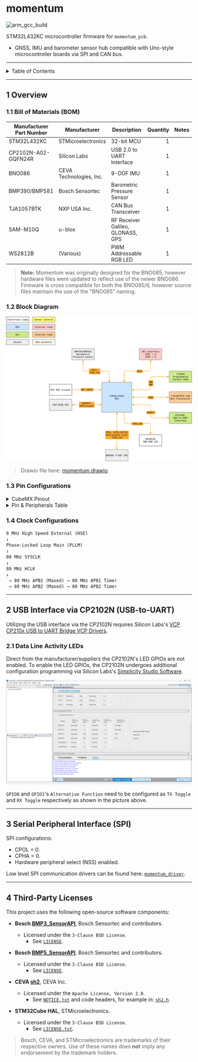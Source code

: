 # momentum

![arm_gcc_build](https://github.com/scalpelspace/momentum/actions/workflows/arm_gcc_build.yaml/badge.svg)

STM32L432KC microcontroller firmware for `momentum_pcb`.

- GNSS, IMU and barometer sensor hub compatible with Uno-style microcontroller
  boards via SPI and CAN bus.

---

<details markdown="1">
  <summary>Table of Contents</summary>

<!-- TOC -->
* [momentum](#momentum)
  * [1 Overview](#1-overview)
    * [1.1 Bill of Materials (BOM)](#11-bill-of-materials-bom)
    * [1.2 Block Diagram](#12-block-diagram)
    * [1.3 Pin Configurations](#13-pin-configurations)
    * [1.4 Clock Configurations](#14-clock-configurations)
  * [2 USB Interface via CP2102N (USB-to-UART)](#2-usb-interface-via-cp2102n-usb-to-uart)
    * [2.1 Data Line Activity LEDs](#21-data-line-activity-leds)
  * [3 Serial Peripheral Interface (SPI)](#3-serial-peripheral-interface-spi)
  * [4 Third-Party Licenses](#4-third-party-licenses)
<!-- TOC -->

</details>

---

## 1 Overview

### 1.1 Bill of Materials (BOM)

| Manufacturer Part Number | Manufacturer            | Description                       | Quantity | Notes |
|--------------------------|-------------------------|-----------------------------------|---------:|-------|
| STM32L432KC              | STMicroelectronics      | 32-bit MCU                        |        1 |       |
| CP2102N-A02-GQFN24R      | Silicon Labs            | USB 2.0 to UART Interface         |        1 |       |
| BNO086                   | CEVA Technologies, Inc. | 9-DOF IMU                         |        1 |       |
| BMP390/BMP581            | Bosch Sensortec         | Barometric Pressure Sensor        |        1 |       |
| TJA1057BTK               | NXP USA Inc.            | CAN Bus Transceiver               |        1 |       |
| SAM-M10Q                 | u-blox                  | RF Receiver Galileo, GLONASS, GPS |        1 |       |
| WS2812B                  | (Various)               | PWM Addressable RGB LED           |        1 |       |

> **Note:** Momentum was originally designed for the BNO085, however hardware
> files were updated to reflect use of the newer BNO086. Firmware is cross
> compatible for both the BNO085/6, however source files maintain the use of
> the "BNO085" naming.

### 1.2 Block Diagram

![momentum.drawio.png](docs/momentum.drawio.png)

> Drawio file here: [momentum.drawio](docs/momentum.drawio).

### 1.3 Pin Configurations

<details markdown="1">
  <summary>CubeMX Pinout</summary>

![CubeMX Pinout.png](docs/CubeMX%20Pinout.png)

</details>

<details markdown="1">
  <summary>Pin & Peripherals Table</summary>

| STM32L432KC | Peripheral              | Config                           | Connection                       | Notes                                           |
|-------------|-------------------------|----------------------------------|----------------------------------|-------------------------------------------------|
| PA14        | `SYS_JTCK-SWCLK`        |                                  | TC2050 SWD Pin 4: `SWCLK`        |                                                 |
| PA13        | `SYS_JTMS-SWDIO`        |                                  | TC2050 SWD Pin 2: `SWDIO`        |                                                 |
|             | `TIM2_CH1`              | PWM no output                    |                                  | BMP390 BMP3 driver timer.                       |
|             | `TIM2_CH2`              | PWM no output                    |                                  | BNO086 SH2 driver timer.                        |
| PA5         | `SPI1_SCK`              |                                  | BNO086 Pin 19: `H_SCL/SCK/RX`    |                                                 |
| PA4         | `GPIO_Output` (SPI1 CS) | Set high                         | BNO086 Pin 18: `H_CSN`           |                                                 |
| PA6         | `SPI1_MISO`             |                                  | BNO086 Pin 20: `H_SDA/H_MISO/TX` |                                                 |
| PA7         | `SPI1_MOSI`             |                                  | BNO086 Pin 17: `SA0/H_MOSI`      |                                                 |
| PB0         | `GPIO_EXTI0`            | Pull-up, falling edge            | BNO086 Pin 14: `H_INTN`          |                                                 |
| PB1         | `GPIO_Output`           | Set high                         | BNO086 Pin 6: `PS0/Wake`         | Pull low to trigger wake.                       |
|             |                         | Hardware pull-up                 | BNO086 Pin 5: `PS1`              |                                                 |
| PA1         | `GPIO_Output`           | Set high                         | BNO086 Pin 11: `NRST`            | Pull low to reset.                              |
| PB6         | `I2C1_SCL`              |                                  | BMP390/BMP581 Pin 2: `SCK`       |                                                 |
| PB7         | `I2C1_SDA`              |                                  | BMP390/BMP581 Pin 4: `SDI`       |                                                 |
| PA3         | `USART2_RX`             | 9600 bps (-> 115200 in software) | SAM-M10Q Pin 13: `TXD`           | Starts as 9600 bps to match the u-blox default. |
| PA2         | `USART2_TX`             | 9600 bps (-> 115200 in software) | SAM-M10Q Pin 14: `RXD`           | Starts as 9600 bps to match the u-blox default. |
| PC15        | `GPIO_Output`           |                                  | SAM-M10Q Pin 18: `RESET_N`       | Pull low to reset (>= 1 ms).                    |
| PA10        | `USART1_RX`             | 115200 bps                       | CP2102N-A02-GQFN24R Pin 20: TXD  |                                                 |
| PA9         | `USART1_TX`             | 115200 bps                       | CP2102N-A02-GQFN24R Pin 21: RXD  |                                                 |
| PA11        | `CAN1_RX`               |                                  | TJA1057BTK Pin 1: `TXD`          |                                                 |
| PA12        | `CAN1_TX`               |                                  | TJA1057BTK Pin 4: `RXD`          |                                                 |
| PA8         | `TIM1_CH1`              | PWM Generation CH1               | WS2812B Pin: `DIN`               | DIN pin number depends on IC variant.           |
| PB3         | `SPI3_SCK`              |                                  | SPI interface: `SCK`             |                                                 |
| PA15        | `SPI3_NSS`              | Pull-up, set high                | SPI interface: `SS`              |                                                 |
| PB4         | `SPI3_MISO`             |                                  | SPI interface: `MISO`            |                                                 |
| PB5         | `SPI3_MOSI`             |                                  | SPI interface: `MOSI`            |                                                 |

</details>

### 1.4 Clock Configurations

```
8 MHz High Speed External (HSE)
↓
Phase-Locked Loop Main (PLLM)
↓
80 MHz SYSCLK
↓
80 MHz HCLK
↓
 → 80 MHz APB1 (Maxed) → 80 MHz APB1 Timer
 → 80 MHz APB2 (Maxed) → 80 MHz APB2 Timer
```

---

## 2 USB Interface via CP2102N (USB-to-UART)

Utilizing the USB interface via the CP2102N requires Silicon
Labs's [VCP CP210x USB to UART Bridge VCP Drivers](https://www.silabs.com/developer-tools/usb-to-uart-bridge-vcp-drivers).

### 2.1 Data Line Activity LEDs

Direct from the manufacturer/suppliers the CP2102N's LED GPIOs are not enabled.
To enable the LED GPIOs, the CP2102N undergoes additional configuration
programming via Silicon
Labs's [Simplicity Studio Software](https://www.silabs.com/developer-tools/simplicity-studio).

![cp2102n_leds_config.png](docs/cp2102n_leds_config.png)

`GPIO0` and `GPIO1`'s `Alternative Function` need to be configured as
`TX Toggle` and `RX Toggle` respectively as shown in the picture above.

---

## 3 Serial Peripheral Interface (SPI)

SPI configurations:

- CPOL = 0.
- CPHA = 0.
- Hardware peripheral select (NSS) enabled.

Low level SPI communication drivers can be found
here: [`momentum_driver`](https://github.com/scalpelspace/momentum_driver).

---

## 4 Third-Party Licenses

This project uses the following open-source software components:

- **Bosch [BMP3_SensorAPI](https://github.com/boschsensortec/BMP3_SensorAPI)**,
  Bosch Sensortec and contributors.
    - Licensed under the `3-Clause BSD License`.
        - See [
          `LICENSE`](https://github.com/boschsensortec/BMP3_SensorAPI/blob/master/LICENSE).

- **Bosch [BMP5_SensorAPI](https://github.com/boschsensortec/BMP5_SensorAPI)**,
  Bosch Sensortec and contributors.
    - Licensed under the `3-Clause BSD License`.
        - See [
          `LICENSE`](https://github.com/boschsensortec/BMP5_SensorAPI/blob/master/LICENSE).

- **CEVA [sh2](https://github.com/ceva-dsp/sh2)**, CEVA Inc.
    - Licensed under the `Apache License, Version 2.0`.
        - See [
          `NOTICE.txt`](https://github.com/ceva-dsp/sh2/blob/main/NOTICE.txt)
          and code headers, for example in: [
          `sh2.h`](https://github.com/ceva-dsp/sh2/blob/main/sh2.h).

- **STM32Cube HAL**, STMicroelectronics.
    - Licensed under the `3-Clause BSD License`.
        - See [`LICENSE.txt`](Drivers/STM32L4xx_HAL_Driver/LICENSE.txt).

> Bosch, CEVA, and STMicroelectronics are trademarks of their respective
> owners. Use of these names does **not** imply any endorsement by the trademark
> holders.
